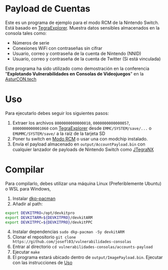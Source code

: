 # Payload de Cuentas
Este es un programa de ejemplo para el modo RCM de la Nintendo Switch. Está basado en [TegraExplorer](https://github.com/suchmememanyskill/TegraExplorer/releases). Muestra datos sensibles almacenados en la consola tales como:
- Números de serie
- Conexiones WiFi con contraseñas sin cifrar
- Usuario, correo y contraseña de la cuenta de Nintendo (NNID)
- Usuario, correo y contraseña de la cuenta de Twitter (Si está vinculada)

Este programa ha sido utilizado como demostración en la conferencia "**Explotando Vulnerabilidades en Consolas de Videojuegos**" en la [AsturCON.tech](https://asturcon.tech/)
# Uso
Para ejecutarlo debes seguir los siguientes pasos:
1. Extraer los archivos `8000000000000010`, `0000000000000057`, `8000000000001060` con  [TegraExplorer](https://github.com/suchmememanyskill/TegraExplorer/releases) desde `EMMC/SYSTEM/save/...` o `EMUMMC/SYSTEM/save/` a la raíz de la tarjeta SD
2. Poner tu switch en [Modo RCM](https://switch.hacks.guide/user_guide/rcm/entering_rcm/) o usar una con modchip instalado.
3. Envía el payload almacenado en `output/AccountPayload.bin` con cualquier lanzador de payloads de Nintendo Switch como [JTegraNX](https://github.com/dylwedma11748/JTegraNX)
# Compilar
Para compilarlo, debes utilizar una máquina Linux (Preferiblemente Ubuntu) o WSL para Windows,
1. Instalar [dkp-pacman](https://devkitpro.org/wiki/devkitPro_pacman)
2. Añadir al path:
```bash
export DEVKITPRO=/opt/devkitpro
export DEVKITARM=${DEVKITPRO}/devkitARM
export DEVKITPPC=${DEVKITPRO}/devkitPPC
```
4. Instalar dependencias `sudo dkp-pacman -Sy devkitARM`
5. Clonar el repositorio `git clone https://github.com/josefl03/vulnerabilidades-consolas`
6. Entrar al directorio `cd vulnerabilidades-consolas/accounts-payload`
7. Ejecutar `make`
8. El programa estará ubicado dentro de `output/ImagePayload.bin`. Ejecutar con las instrucciones de [Uso](#Uso)